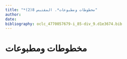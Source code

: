 ```yaml
---
title: "*مخطوطات ومطبوعات*. المقتبس 8(2)"
author: 
date: 
bibliography: oclc_4770057679-i_85-div_9.d1e3674.bib
---
```




#  مخطوطات ومطبوعات 


